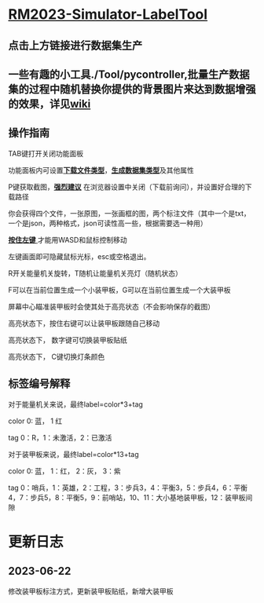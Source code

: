 # [RM2023-Simulator-LabelTool](https://SJTU-RoboMaster-Team.github.io/RM2023-Simulator-LabelTool.github.io)
## 点击上方链接进行数据集生产
## 一些有趣的小工具./Tool/pycontroller,批量生产数据集的过程中随机替换你提供的背景图片来达到数据增强的效果，详见[wiki](https://github.com/Spphire/RM-labeling-tool/wiki/PyController)
## 操作指南

TAB键打开关闭功能面板

功能面板内可设置<u>**下载文件类型**</u>，<u>**生成数据集类型**</u>及其他属性

P键获取截图，<u>**强烈建议**</u> 在浏览器设置中关闭（下载前询问），并设置好合理的下载路径

你会获得四个文件，一张原图，一张画框的图，两个标注文件（其中一个是txt，一个是json，两种格式，json可读性高一些，根据需要选一种用）

<u> **按住左键** </u>才能用WASD和鼠标控制移动

左键画面即可隐藏鼠标光标，esc或空格退出。

R开关能量机关旋转，T随机让能量机关亮灯（随机状态）

F可以在当前位置生成一个小装甲板，G可以在当前位置生成一个大装甲板

屏幕中心瞄准装甲板时会使其处于高亮状态（不会影响保存的截图）

高亮状态下，按住右键可以让装甲板跟随自己移动

高亮状态下， 数字键可切换装甲板贴纸

高亮状态下， C键切换灯条颜色

## 标签编号解释

对于能量机关来说，最终label=color*3+tag

color 0: 蓝， 1 红

tag 0：R，1：未激活，2：已激活

对于装甲板来说，最终label=color*13+tag

color 0: 蓝， 1：红， 2：灰， 3：紫

tag 0：哨兵，1：英雄，2：工程，3：步兵3，4：平衡3，5：步兵4，6：平衡4，7：步兵5，8：平衡5，9：前哨站，10、11：大小基地装甲板，12：装甲板间隙

# 更新日志
## 2023-06-22

修改装甲板标注方式，更新装甲板贴纸，新增大装甲板
